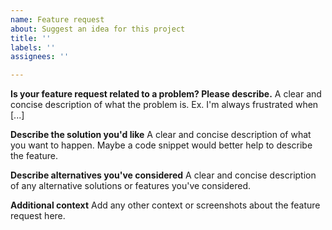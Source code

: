 ```yaml
---
name: Feature request
about: Suggest an idea for this project
title: ''
labels: ''
assignees: ''

---
```


**Is your feature request related to a problem? Please describe.**
A clear and concise description of what the problem is. Ex. I'm always frustrated when [...]

**Describe the solution you'd like**
A clear and concise description of what you want to happen. Maybe a code snippet would better help to describe the feature.

**Describe alternatives you've considered**
A clear and concise description of any alternative solutions or features you've considered.

**Additional context**
Add any other context or screenshots about the feature request here.
